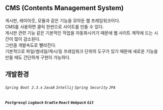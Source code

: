 ## CMS (Contents Management System)

게시판, 레이아웃, 모듈과 같은 기능을 모아둔 웹 프레임워크이다.<br/>
CMS를 사용하면 클릭 한번으로 사이트를 만들 수 있다.<br/>
게시판 관련 기능 같은 기본적인 작업을 자동화시키기 때문에 웹 사이트 제작에 드는 시간이 많이 감소된다.<br/>
그만큼 개발속도로 빨라진다.<br/>
기본적으로 파일/썸네일/캐시/등 프레임워크 단위의 도구가 있기 때문에 새로운 기능을 만들 때도 간단하게 구현이 가능하다.<br/>
 
## 개발환경 

###### `Spring Boot 2.3.x` `Java8` `Intellij` `Spring Security` `JPA` 

##### `Postgresql` `Logback` `Gradle` `React` `Webpack` `Git`


